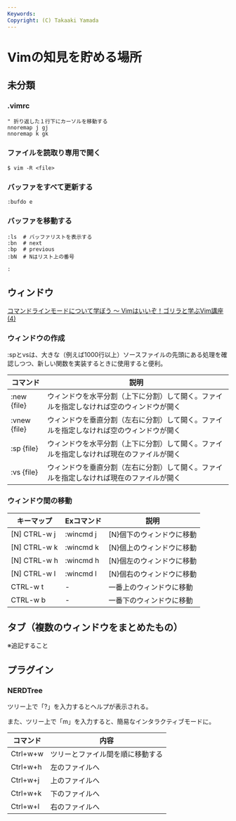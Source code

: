 ```yaml
---
Keywords: 
Copyright: (C) Takaaki Yamada
---
```


# Vimの知見を貯める場所

## 未分類

### .vimrc

```
" 折り返した１行下にカーソルを移動する
nnoremap j gj
nnoremap k gk
```

### ファイルを読取り専用で開く

```
$ vim -R <file>
```

### バッファをすべて更新する

```
:bufdo e
```

### バッファを移動する

```
:ls  # バッファリストを表示する
:bn  # next
:bp  # previous
:bN  # Nはリスト上の番号
```


```
:
```

## ウィンドウ

[コマンドラインモードについて学ぼう 〜 Vimはいいぞ！ゴリラと学ぶVim講座(4)](https://knowledge.sakura.ad.jp/22488/)

### ウィンドウの作成

:spとvsは、大きな（例えば1000行以上）ソースファイルの先頭にある処理を確認しつつ、新しい関数を実装するときに使用すると便利。

|コマンド|説明|
|---|---|
|:new {file}|ウィンドウを水平分割（上下に分割）して開く。ファイルを指定しなければ空のウィンドウが開く|
|:vnew {file}|ウィンドウを垂直分割（左右に分割）して開く。ファイルを指定しなければ空のウィンドウが開く|
|:sp {file}|ウィンドウを水平分割（上下に分割）して開く。ファイルを指定しなければ現在のファイルが開く|
|:vs {file}|ウィンドウを垂直分割（左右に分割）して開く。ファイルを指定しなければ現在のファイルが開く|

### ウィンドウ間の移動

|キーマップ|Exコマンド|説明|
|---|---|---|
|[N] CTRL-w j|:wincmd j|[N}個下のウィンドウに移動|
|[N] CTRL-w k|:wincmd k|[N}個上のウィンドウに移動|
|[N] CTRL-w h|:wincmd h|[N}個左のウィンドウに移動|
|[N] CTRL-w l|:wincmd l|[N}個右のウィンドウに移動|
|CTRL-w t|-|一番上のウィンドウに移動|
|CTRL-w b|-|一番下のウィンドウに移動|

## タブ（複数のウィンドウをまとめたもの）

※追記すること

## プラグイン

### NERDTree

ツリー上で「?」を入力するとヘルプが表示される。

また、ツリー上で「m」を入力すると、簡易なインタラクティブモードに。

|コマンド|内容|
---|---
|Ctrl+w+w|ツリーとファイル間を順に移動する|
|Ctrl+w+h|左のファイルへ|
|Ctrl+w+j|上のファイルへ|
|Ctrl+w+k|下のファイルへ|
|Ctrl+w+l|右のファイルへ|
